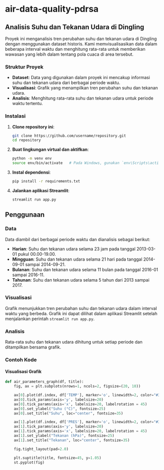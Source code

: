 # air-data-quality-pdrsa

## Analisis Suhu dan Tekanan Udara di Dingling

Proyek ini menganalisis tren perubahan suhu dan tekanan udara di Dingling dengan menggunakan dataset historis. Kami memvisualisasikan data dalam beberapa interval waktu dan menghitung rata-rata untuk memberikan wawasan yang lebih dalam tentang pola cuaca di area tersebut.

### Struktur Proyek

- **Dataset**: Data yang digunakan dalam proyek ini mencakup informasi suhu dan tekanan udara dari berbagai periode waktu.
- **Visualisasi**: Grafik yang menampilkan tren perubahan suhu dan tekanan udara.
- **Analisis**: Menghitung rata-rata suhu dan tekanan udara untuk periode waktu tertentu.

### Instalasi

1. **Clone repository ini**:
    ```bash
    git clone https://github.com/username/repository.git
    cd repository
    ```

2. **Buat lingkungan virtual dan aktifkan**:
    ```bash
    python -m venv env
    source env/bin/activate   # Pada Windows, gunakan `env\Scripts\activate`
    ```

3. **Instal dependensi**:
    ```bash
    pip install -r requirements.txt
    ```

4. **Jalankan aplikasi Streamlit**:
    ```bash
    streamlit run app.py
    ```

## Penggunaan

### Data

Data diambil dari berbagai periode waktu dan dianalisis sebagai berikut:

- **Harian**: Suhu dan tekanan udara selama 23 jam pada tanggal 2013-03-01 pukul 00.00-19.00.
- **Mingguan**: Suhu dan tekanan udara selama 21 hari pada tanggal 2014-09-01 sampai 2014-09-21.
- **Bulanan**: Suhu dan tekanan udara selama 11 bulan pada tanggal 2016-01 sampai 2016-11.
- **Tahunan**: Suhu dan tekanan udara selama 5 tahun dari 2013 sampai 2017.

### Visualisasi

Grafik menunjukkan tren perubahan suhu dan tekanan udara dalam interval waktu yang berbeda. Grafik ini dapat dilihat dalam aplikasi Streamlit setelah menjalankan perintah `streamlit run app.py`.

### Analisis

Rata-rata suhu dan tekanan udara dihitung untuk setiap periode dan ditampilkan bersama grafik.

### Contoh Kode

#### Visualisasi Grafik

```python
def air_parameters_graph(df, title):
    fig, ax = plt.subplots(nrows=1, ncols=2, figsize=(20, 10))

    ax[0].plot(df.index, df['TEMP'], marker='o', linewidth=2, color="#39064B")
    ax[0].tick_params(axis='y', labelsize=20)
    ax[0].tick_params(axis='x', labelsize=20, labelrotation = 45)
    ax[0].set_ylabel("Suhu (°C)", fontsize=25)
    ax[0].set_title("Suhu", loc="center", fontsize=35)

    ax[1].plot(df.index, df['PRES'], marker='o', linewidth=2, color="#39064B")
    ax[1].tick_params(axis='y', labelsize=20)
    ax[1].tick_params(axis='x', labelsize=20, labelrotation = 45)
    ax[1].set_ylabel("Tekanan (hPa)", fontsize=25)
    ax[1].set_title("Tekanan", loc="center", fontsize=35)

    fig.tight_layout(pad=2.0)

    plt.suptitle(title, fontsize=45, y=1.05)
    st.pyplot(fig)
